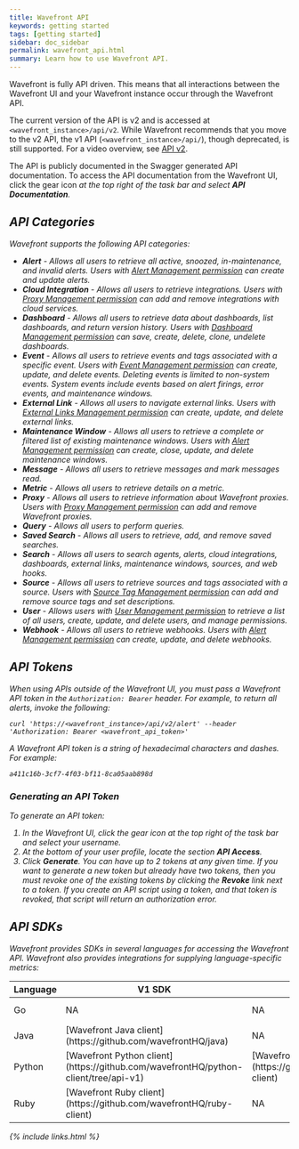 ```yaml
---
title: Wavefront API
keywords: getting started
tags: [getting started]
sidebar: doc_sidebar
permalink: wavefront_api.html
summary: Learn how to use Wavefront API.
---
```


Wavefront is fully API driven. This means that all interactions between the Wavefront UI and your Wavefront instance occur through the Wavefront API. 

The current version of the API is v2 and is accessed at `<wavefront_instance>/api/v2`. While Wavefront recommends that you move to the v2 API, the v1 API (`<wavefront_instance>/api/`), though deprecated, is still supported. For a video overview, see [API v2](https://wavefront-1.wistia.com/medias/0ja5gpkufa).

The API is publicly documented in the Swagger generated API documentation. To access the API documentation from the Wavefront UI, click the gear icon <i class="fa fa-cog"/> at the top right of the task bar and select **API Documentation**.

## API Categories
Wavefront supports the following API categories:

- **Alert** - Allows all users to retrieve all active, snoozed, in-maintenance, and invalid alerts. Users with [Alert Management permission](permissions_overview) can create and update alerts.
- **Cloud Integration** - Allows all users to retrieve integrations. Users with [Proxy Management permission](permissions_overview) can add and remove integrations with cloud services.
- **Dashboard** - Allows all users to retrieve data about dashboards, list dashboards, and return version history. Users with [Dashboard Management permission](permissions_overview) can save, create, delete, clone, undelete dashboards.
- **Event** - Allows all users to retrieve events and tags associated with a specific event. Users with [Event Management permission](permissions_overview) can create, update, and delete events. Deleting events is limited to non-system events. System events include events based on alert firings, error events, and maintenance windows.
- **External Link** - Allows all users to navigate external links. Users with [External Links Management permission](permissions_overview) can create, update, and delete external links.
- **Maintenance Window** - Allows all users to retrieve a complete or filtered list of existing maintenance windows. Users with [Alert Management permission](permissions_overview) can create, close, update, and delete maintenance windows.
- **Message** - Allows all users to retrieve messages and mark messages read.
- **Metric** - Allows all users to retrieve details on a metric.
- **Proxy** - Allows all users to retrieve information about Wavefront proxies. Users with [Proxy Management permission](permissions_overview) can add and remove Wavefront proxies.
- **Query** - Allows all users to perform queries.
- **Saved Search** - Allows all users to retrieve, add, and remove saved searches.
- **Search** - Allows all users to search agents, alerts, cloud integrations, dashboards, external links, maintenance windows, sources, and web hooks.
- **Source** - Allows all users to retrieve sources and tags associated with a source. Users with [Source Tag Management permission](permissions_overview) can add and remove source tags and set descriptions.
- **User** - Allows users with [User Management permission](permissions_overview) to retrieve a list of all users, create, update, and delete users, and manage permissions.
- **Webhook** - Allows all users to retrieve webhooks. Users with [Alert Management permission](permissions_overview) can create, update, and delete webhooks.

 
## API Tokens
When using APIs outside of the Wavefront UI, you must pass a Wavefront API token in the `Authorization: Bearer` header. For example, to return all alerts, invoke the following:

```shell
curl 'https://<wavefront_instance>/api/v2/alert' --header 'Authorization: Bearer <wavefront_api_token>'
```
A Wavefront API token is a string of hexadecimal characters and dashes. For example:

```
a411c16b-3cf7-4f03-bf11-8ca05aab898d  
```

### Generating an API Token

To generate an API token:

1. In the Wavefront UI, click the gear icon <i class="fa fa-cog"/>  at the top right of the task bar and select your username.
1. At the bottom of your user profile, locate the section **API Access**.
1. Click **Generate**. You can have up to 2 tokens at any given time. If you want to generate a new token but already have two tokens, then you must revoke one of the existing tokens by clicking the **Revoke** link next to a token. If you create an API script using a token, and that token is revoked, that script will return an authorization error.
 
## API SDKs
Wavefront provides SDKs in several languages for accessing the Wavefront API. Wavefront also provides integrations for supplying language-specific metrics:

<table style="width: 100%;">
<colgroup>
<col width="10%"/>
<col width="30%"/>
<col width="30%"/>
<col width="30%"/>
</colgroup>
<thead>
<tr><th>Language</th><th>V1 SDK</th><th>V2 SDK</th><th>Metrics</th></tr>
</thead>
<tbody>
<tr>
<td>Go</td>
<td>NA</td>
<td>NA</td>
<td markdown="span">[Go Metrics Integration](integrations_go_metrics)</td>
</tr>
<tr>
<td>Java</td>
<td markdown="span">[Wavefront Java client](https://github.com/wavefrontHQ/java)</td>
<td>NA</td>
<td markdown="span">[DropWizard Metrics Integration](integrations_dropwizard_metrics)</td>
</tr>
<tr>
<td>Python</td>
<td markdown="span">[Wavefront Python client](https://github.com/wavefrontHQ/python-client/tree/api-v1)</td>
<td markdown="span">[Wavefront Python client](https://github.com/wavefrontHQ/python-client)</td>
<td>NA</td>
</tr>
<tr>
<td>Ruby</td>
<td markdown="span">[Wavefront Ruby client](https://github.com/wavefrontHQ/ruby-client)</td>
<td>NA</td>
<td>NA</td>
</tr>
</tbody>
</table>

{% include links.html %}